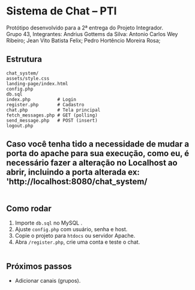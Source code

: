 # Sistema de Chat – PTI

Protótipo desenvolvido para a 2ª entrega do Projeto Integrador.  
Grupo 43, Integrantes:
Andrius Gottems da Silva:
Antonio Carlos Wey Ribeiro;
Jean Vito Batista Felix;
Pedro Hortêncio Moreira Rosa;



## Estrutura
```
chat_system/
assets/style.css
landing-page/index.html
config.php
db.sql
index.php          # Login
register.php       # Cadastro
chat.php           # Tela principal
fetch_messages.php # GET (polling)
send_message.php   # POST (insert)
logout.php
```
## Caso você tenha tido a necessidade de mudar a porta do apache para sua execução, como eu, é necessário fazer a alteração no Localhost ao abrir, incluindo a porta alterada ex: 'http://localhost:8080/chat_system/
```
```
## Como rodar

1. Importe `db.sql` no MySQL .
2. Ajuste `config.php` com usuário, senha e host.
3. Copie o projeto para `htdocs` ou servidor Apache.
4. Abra `/register.php`, crie uma conta e teste o chat.
```
```
## Próximos passos
* Adicionar canais (grupos).
```
